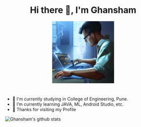 

 <div id="header" align="center">
  <h1> Hi there 👋, I'm Ghansham </h1>
  <img src="https://github.com/salunkhegr1712/salunkhegr1712/blob/main/Hotpot.png" width="200"/>
 <h1></h1>
</div>
 
 
- 🔭 I'm currently studying in College of Engineering, Pune.
- 🌱 I’m currently learning JAVA, ML, Android Studio, etc.
- 💬 Thanks for visiting my Profile 



![Ghansham's github stats](https://github-readme-stats.vercel.app/api?username=salunkhegr1712&count_private=true&show_icons=true&theme=radical&hide_rank=false)
